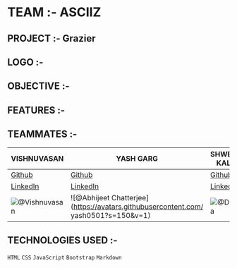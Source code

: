 # TEAM :- ASCIIZ
## PROJECT :- Grazier
## LOGO :-


## OBJECTIVE :-
 

## FEATURES :-


## TEAMMATES :-

| VISHNUVASAN | YASH GARG | SHWETA KALE  |
| --- | --- | ---
| [Github](https://github.com/Cipher-unhsiV "Vishnu profile") | [Github](https://github.com/yash0501 "Yash profile") | [Github](https://github.com/raibove  "Shweta profile")
| [LinkedIn](https://www.linkedin.com/in/vishnuvasan-srinivasan-0b2012194/ "Vishnu")| [LinkedIn](https://www.linkedin.com/in/yash-garg-6012461a1 "Yash")| [LinkedIn](https://www.linkedin.com/in/shweta-kale-329674176 "Shweta")
|![@Vishnuvasan](https://avatars.githubusercontent.com/Cipher-unhsiV?s=150&v=1)| ![@Abhijeet Chatterjee](https://avatars.githubusercontent.com/ yash0501?s=150&v=1) | ![@Divya](https://avatars.githubusercontent.com/raibove?s=150&v=1)





## TECHNOLOGIES USED :-

```HTML```  ```CSS```  ```JavaScript```  ```Bootstrap```  ```Markdown```
